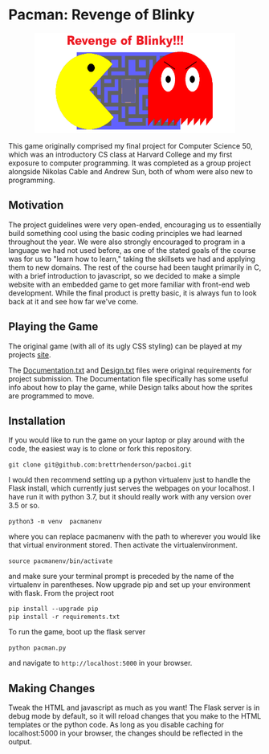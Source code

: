 # Pacman: Revenge of Blinky
<p align="center">
    <img src="app/static/images/logo.png" width=400/>
</p>
This game originally comprised my final project for Computer Science 50, which was 
an introductory CS class at Harvard College and my first exposure to computer 
programming. It was completed as a group project alongside Nikolas Cable and Andrew
Sun, both of whom were also new to programming.

## Motivation
The project guidelines were very open-ended, encouraging us to essentially build 
something cool using the basic coding principles we had learned throughout the year.
We were also strongly encouraged to program in a language we had not used before, as
one of the stated goals of the course was for us to "learn how to learn," taking the
skillsets we had and applying them to new domains. The rest of the course had been
taught primarily in C, with a brief introduction to javascript, so we decided to make
a simple website with an embedded game to get more familiar with front-end web
development.  While the final product is pretty basic, it is always fun to look back
at it and see how far we've come.  

## Playing the Game
The original game (with all of its ugly CSS styling) can be played at my projects [site](https://brettrhenderson.github.io/pacboi/pacman_home.html).  

The [Documentation.txt](Documentation.txt) and [Design.txt](Design.txt) files were original
requirements for project submission. The Documentation file specifically has some useful info
about how to play the game, while Design talks about how the sprites are programmed to move.

## Installation
If you would like to run the game on your laptop or play around with the code, the
easiest way is to clone or fork this repository.

```git clone git@github.com:brettrhenderson/pacboi.git```

I would then recommend setting up a python virtualenv just to handle the Flask install, which 
currently just serves the webpages on your localhost. I have run it with python 3.7, but it should
really work with any version over 3.5 or so. 

```python3 -m venv  pacmanenv```

where you can replace pacmanenv with the path to wherever you would like that virtual environment
stored.  Then activate the virtualenvironment.

```source pacmanenv/bin/activate```

and make sure your terminal prompt is preceded by the name of the virtualenv in parentheses.
Now upgrade pip and set up your environment with flask.  From the project root

```
pip install --upgrade pip
pip install -r requirements.txt   
```

To run the game, boot up the flask server

```python pacman.py```

and navigate to `http://localhost:5000` in your browser.

## Making Changes
Tweak the HTML and javascript as much as you want! The Flask server is in debug mode by default,
so it will reload changes that you make to the HTML templates or the python code. As long as you 
disable caching for localhost:5000 in your browser, the changes should be reflected in the output.
